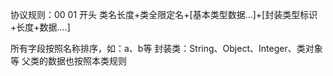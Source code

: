 协议规则：00 01 开头     类名长度+类全限定名+[基本类型数据...]+[封装类型标识+长度+数据....]

所有字段按照名称排序，如：a、b等
封装类：String、Object、Integer、类对象等
父类的数据也按照本类规则